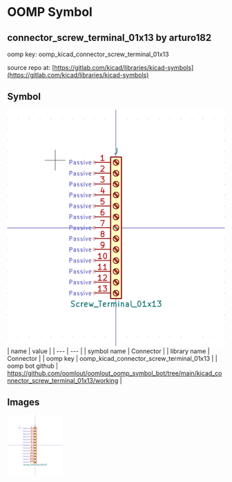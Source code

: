 # OOMP Symbol  
## connector_screw_terminal_01x13  by arturo182  
  
oomp key: oomp_kicad_connector_screw_terminal_01x13  
  
source repo at: [https://gitlab.com/kicad/libraries/kicad-symbols](https://gitlab.com/kicad/libraries/kicad-symbols)  
## Symbol  
  
[![working.png](working_600.png)](working.png)  
| name | value | 
| --- | --- | 
| symbol name | Connector | 
| library name | Connector | 
| oomp key | oomp_kicad_connector_screw_terminal_01x13 | 
| oomp bot github | https://github.com/oomlout/oomlout_oomp_symbol_bot/tree/main/kicad_connector_screw_terminal_01x13/working | 
## Images  
  
[![working.png](working_140.png)](working.png)  
